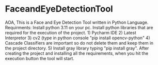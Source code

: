 # FaceandEyeDetectionTool
AOA, This is a Face and Eye Detection Tool written in Python Language. 
Requirments:
  Install python 3.11 on your pc.
  Install python libraries that are required for the execution of the project.
              1) Pycharm IDE
              2) Latest Interpretor
              3) cv2 (type in python console "pip install opencv-python"
              4) Cascade Classifiers are important so do not delete them and keep them in the project directory.
              5) Install gray library typing "pip install gray".
After creating the project and installing all the requirements, when you hit the execution button the tool will start.
